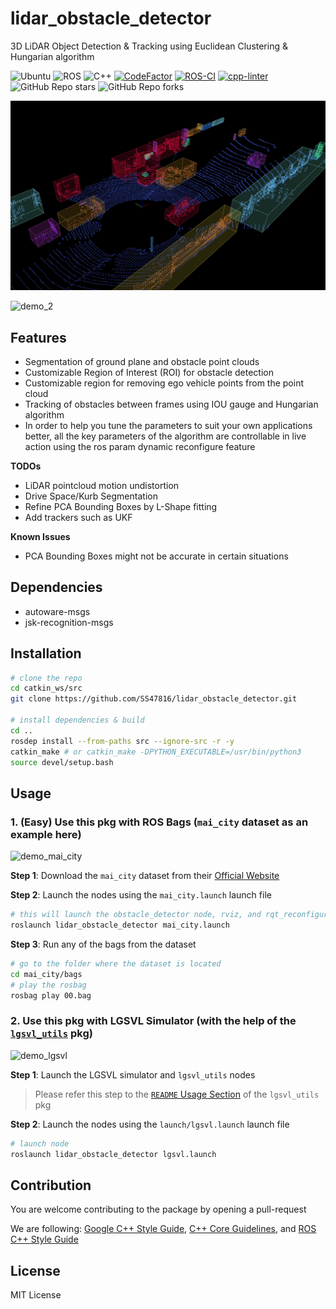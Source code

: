 # lidar_obstacle_detector

3D LiDAR Object Detection &amp; Tracking using Euclidean Clustering &amp; Hungarian algorithm

![Ubuntu](https://img.shields.io/badge/OS-Ubuntu-informational?style=flat&logo=ubuntu&logoColor=white&color=2bbc8a)
![ROS](https://img.shields.io/badge/Tools-ROS-informational?style=flat&logo=ROS&logoColor=white&color=2bbc8a)
![C++](https://img.shields.io/badge/Code-C++-informational?style=flat&logo=c%2B%2B&logoColor=white&color=2bbc8a)
[![CodeFactor](https://www.codefactor.io/repository/github/ss47816/lidar_obstacle_detector/badge)](https://www.codefactor.io/repository/github/ss47816/lidar_obstacle_detector)
[![ROS-CI](https://github.com/ros-industrial/industrial_ci/workflows/CI/badge.svg?branch=master)](https://github.com/ss47816/lidar_obstacle_detector/actions/workflows/industrial_ci_action.yml)
[![cpp-linter](https://github.com/cpp-linter/cpp-linter-action/actions/workflows/cpp-linter.yml/badge.svg)](https://github.com/ss47816/lidar_obstacle_detector/actions/workflows/cpp-linter.yml)
![GitHub Repo stars](https://img.shields.io/github/stars/ss47816/lidar_obstacle_detector?color=FFE333)
![GitHub Repo forks](https://img.shields.io/github/forks/ss47816/lidar_obstacle_detector?color=FFE333)

![demo_1](media/demo_1.gif)

![demo_2](media/demo_2.gif)

## Features

- Segmentation of ground plane and obstacle point clouds
- Customizable Region of Interest (ROI) for obstacle detection
- Customizable region for removing ego vehicle points from the point cloud
- Tracking of obstacles between frames using IOU gauge and Hungarian algorithm
- In order to help you tune the parameters to suit your own applications better, all the key parameters of the algorithm are controllable in live action using the ros param dynamic reconfigure feature

**TODOs**

- LiDAR pointcloud motion undistortion
- Drive Space/Kurb Segmentation
- Refine PCA Bounding Boxes by L-Shape fitting
- Add trackers such as UKF

**Known Issues**

- PCA Bounding Boxes might not be accurate in certain situations

## Dependencies

- autoware-msgs
- jsk-recognition-msgs

## Installation

```bash
# clone the repo
cd catkin_ws/src
git clone https://github.com/SS47816/lidar_obstacle_detector.git

# install dependencies & build
cd ..
rosdep install --from-paths src --ignore-src -r -y
catkin_make # or catkin_make -DPYTHON_EXECUTABLE=/usr/bin/python3
source devel/setup.bash
```

## Usage

### 1. (Easy) Use this pkg with ROS Bags (`mai_city` dataset as an example here)

![demo_mai_city](media/mai_city_00.gif)

**Step 1**: Download the `mai_city` dataset from their [Official Website](https://www.ipb.uni-bonn.de/data/mai-city-dataset/)

**Step 2**: Launch the nodes using the `mai_city.launch` launch file

```bash
# this will launch the obstacle_detector node, rviz, and rqt_reconfigure GUI together
roslaunch lidar_obstacle_detector mai_city.launch
```

**Step 3**: Run any of the bags from the dataset

```bash
# go to the folder where the dataset is located
cd mai_city/bags
# play the rosbag
rosbag play 00.bag
```

### 2. Use this pkg with LGSVL Simulator (with the help of the [`lgsvl_utils`](https://github.com/SS47816/lgsvl_utils) pkg)

![demo_lgsvl](media/lgsvl.gif)

**Step 1**: Launch the LGSVL simulator and `lgsvl_utils` nodes

> Please refer this step to the [`README` Usage Section](https://github.com/SS47816/lgsvl_utils) of the `lgsvl_utils` pkg

**Step 2**: Launch the nodes using the `launch/lgsvl.launch` launch file

```bash
# launch node
roslaunch lidar_obstacle_detector lgsvl.launch
```

## Contribution

You are welcome contributing to the package by opening a pull-request

We are following:
[Google C++ Style Guide](https://google.github.io/styleguide/cppguide.html),
[C++ Core Guidelines](https://isocpp.github.io/CppCoreGuidelines/CppCoreGuidelines#main),
and [ROS C++ Style Guide](http://wiki.ros.org/CppStyleGuide)

## License

MIT License
